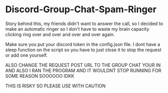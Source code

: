 # Discord-Group-Chat-Spam-Ringer
Story behind this, my friends didn't want to answer the call, so I decided to make an automatic ringer so I don't have to waste my brain capacity clicking ring over and over and over and over again.



Make sure you put your discord token in the config.json file.
I dont have a sleep function on the script so you have to just close it to stop the request or add one yourself.


ALSO CHANGE THE REQUEST POST URL TO THE GROUP CHAT YOUR IN AND ALSO I RAN THE PROGRAM AND IT WOULDNT STOP RUNNING FOR SOME REASON SOOOOOO IDKK

THIS IS RISKY SO PLEASE USE WITH CAUTION 

